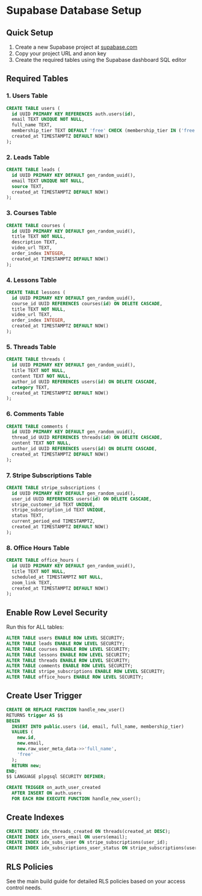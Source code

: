 # Supabase Database Setup

## Quick Setup

1. Create a new Supabase project at [supabase.com](https://supabase.com)
2. Copy your project URL and anon key
3. Create the required tables using the Supabase dashboard SQL editor

## Required Tables

### 1. Users Table
```sql
CREATE TABLE users (
  id UUID PRIMARY KEY REFERENCES auth.users(id),
  email TEXT UNIQUE NOT NULL,
  full_name TEXT,
  membership_tier TEXT DEFAULT 'free' CHECK (membership_tier IN ('free', 'paid')),
  created_at TIMESTAMPTZ DEFAULT NOW()
);
```

### 2. Leads Table
```sql
CREATE TABLE leads (
  id UUID PRIMARY KEY DEFAULT gen_random_uuid(),
  email TEXT UNIQUE NOT NULL,
  source TEXT,
  created_at TIMESTAMPTZ DEFAULT NOW()
);
```

### 3. Courses Table
```sql
CREATE TABLE courses (
  id UUID PRIMARY KEY DEFAULT gen_random_uuid(),
  title TEXT NOT NULL,
  description TEXT,
  video_url TEXT,
  order_index INTEGER,
  created_at TIMESTAMPTZ DEFAULT NOW()
);
```

### 4. Lessons Table
```sql
CREATE TABLE lessons (
  id UUID PRIMARY KEY DEFAULT gen_random_uuid(),
  course_id UUID REFERENCES courses(id) ON DELETE CASCADE,
  title TEXT NOT NULL,
  video_url TEXT,
  order_index INTEGER,
  created_at TIMESTAMPTZ DEFAULT NOW()
);
```

### 5. Threads Table
```sql
CREATE TABLE threads (
  id UUID PRIMARY KEY DEFAULT gen_random_uuid(),
  title TEXT NOT NULL,
  content TEXT NOT NULL,
  author_id UUID REFERENCES users(id) ON DELETE CASCADE,
  category TEXT,
  created_at TIMESTAMPTZ DEFAULT NOW()
);
```

### 6. Comments Table
```sql
CREATE TABLE comments (
  id UUID PRIMARY KEY DEFAULT gen_random_uuid(),
  thread_id UUID REFERENCES threads(id) ON DELETE CASCADE,
  content TEXT NOT NULL,
  author_id UUID REFERENCES users(id) ON DELETE CASCADE,
  created_at TIMESTAMPTZ DEFAULT NOW()
);
```

### 7. Stripe Subscriptions Table
```sql
CREATE TABLE stripe_subscriptions (
  id UUID PRIMARY KEY DEFAULT gen_random_uuid(),
  user_id UUID REFERENCES users(id) ON DELETE CASCADE,
  stripe_customer_id TEXT UNIQUE,
  stripe_subscription_id TEXT UNIQUE,
  status TEXT,
  current_period_end TIMESTAMPTZ,
  created_at TIMESTAMPTZ DEFAULT NOW()
);
```

### 8. Office Hours Table
```sql
CREATE TABLE office_hours (
  id UUID PRIMARY KEY DEFAULT gen_random_uuid(),
  title TEXT NOT NULL,
  scheduled_at TIMESTAMPTZ NOT NULL,
  zoom_link TEXT,
  created_at TIMESTAMPTZ DEFAULT NOW()
);
```

## Enable Row Level Security

Run this for ALL tables:
```sql
ALTER TABLE users ENABLE ROW LEVEL SECURITY;
ALTER TABLE leads ENABLE ROW LEVEL SECURITY;
ALTER TABLE courses ENABLE ROW LEVEL SECURITY;
ALTER TABLE lessons ENABLE ROW LEVEL SECURITY;
ALTER TABLE threads ENABLE ROW LEVEL SECURITY;
ALTER TABLE comments ENABLE ROW LEVEL SECURITY;
ALTER TABLE stripe_subscriptions ENABLE ROW LEVEL SECURITY;
ALTER TABLE office_hours ENABLE ROW LEVEL SECURITY;
```

## Create User Trigger

```sql
CREATE OR REPLACE FUNCTION handle_new_user()
RETURNS trigger AS $$
BEGIN
  INSERT INTO public.users (id, email, full_name, membership_tier)
  VALUES (
    new.id,
    new.email,
    new.raw_user_meta_data->>'full_name',
    'free'
  );
  RETURN new;
END;
$$ LANGUAGE plpgsql SECURITY DEFINER;

CREATE TRIGGER on_auth_user_created
  AFTER INSERT ON auth.users
  FOR EACH ROW EXECUTE FUNCTION handle_new_user();
```

## Create Indexes

```sql
CREATE INDEX idx_threads_created ON threads(created_at DESC);
CREATE INDEX idx_users_email ON users(email);
CREATE INDEX idx_subs_user ON stripe_subscriptions(user_id);
CREATE INDEX idx_subscriptions_user_status ON stripe_subscriptions(user_id, status);
```

## RLS Policies

See the main build guide for detailed RLS policies based on your access control needs.